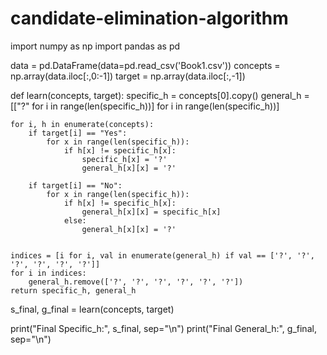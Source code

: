 # candidate-elimination-algorithm
import numpy as np
import pandas as pd

data = pd.DataFrame(data=pd.read_csv('Book1.csv'))
concepts = np.array(data.iloc[:,0:-1])
target = np.array(data.iloc[:,-1])

def learn(concepts, target):
    specific_h = concepts[0].copy()
    general_h = [["?" for i in range(len(specific_h))] for i in range(len(specific_h))]
    
    for i, h in enumerate(concepts):
        if target[i] == "Yes":
            for x in range(len(specific_h)):
                if h[x] != specific_h[x]:
                    specific_h[x] = '?'
                    general_h[x][x] = '?'
                    
        if target[i] == "No":
            for x in range(len(specific_h)):
                if h[x] != specific_h[x]:
                    general_h[x][x] = specific_h[x]
                else:
                    general_h[x][x] = '?'
                    
        
    indices = [i for i, val in enumerate(general_h) if val == ['?', '?', '?', '?', '?', '?']]
    for i in indices:
        general_h.remove(['?', '?', '?', '?', '?', '?'])
    return specific_h, general_h

s_final, g_final = learn(concepts, target)


print("Final Specific_h:", s_final, sep="\n")
print("Final General_h:", g_final, sep="\n")

